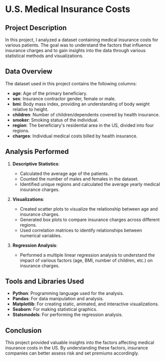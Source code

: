 # U.S. Medical Insurance Costs

## Project Description
In this project, I analyzed a dataset containing medical insurance costs for various patients. The goal was to understand the factors that influence insurance charges and to gain insights into the data through various statistical methods and visualizations.

## Data Overview
The dataset used in this project contains the following columns:
- **age**: Age of the primary beneficiary.
- **sex**: Insurance contractor gender, female or male.
- **bmi**: Body mass index, providing an understanding of body weight relative to height.
- **children**: Number of children/dependents covered by health insurance.
- **smoker**: Smoking status of the individual.
- **region**: The beneficiary's residential area in the US, divided into four regions.
- **charges**: Individual medical costs billed by health insurance.

## Analysis Performed
1. **Descriptive Statistics**:
   - Calculated the average age of the patients.
   - Counted the number of males and females in the dataset.
   - Identified unique regions and calculated the average yearly medical insurance charges.

2. **Visualizations**:
   - Created scatter plots to visualize the relationship between age and insurance charges.
   - Generated box plots to compare insurance charges across different regions.
   - Used correlation matrices to identify relationships between numerical variables.

3. **Regression Analysis**:
   - Performed a multiple linear regression analysis to understand the impact of various factors (age, BMI, number of children, etc.) on insurance charges.

## Tools and Libraries Used
- **Python**: Programming language used for the analysis.
- **Pandas**: For data manipulation and analysis.
- **Matplotlib**: For creating static, animated, and interactive visualizations.
- **Seaborn**: For making statistical graphics.
- **Statsmodels**: For performing the regression analysis.

## Conclusion
This project provided valuable insights into the factors affecting medical insurance costs in the US. By understanding these factors, insurance companies can better assess risk and set premiums accordingly.
